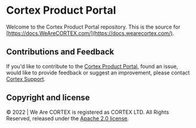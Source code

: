 # Cortex Product Portal

Welcome to the Cortex Product Portal repository. This is the source for [https://docs.WeAreCORTEX.com/](https://docs.wearecortex.com/).

## Contributions and Feedback

If you'd like to contribute to the [Cortex Product Portal](https://docs.wearecortex.com/), found an issue, would like to provide feedback or suggest an improvement, please contact [Cortex Support](https://support.wearecortex.com/).

## Copyright and license

© 2022 | We Are CORTEX is registered as CORTEX LTD. All Rights Reserved, released under the [Apache 2.0 license](https://github.com/CortexIntelligentAutomation/docs/blob/master/LICENSE).
